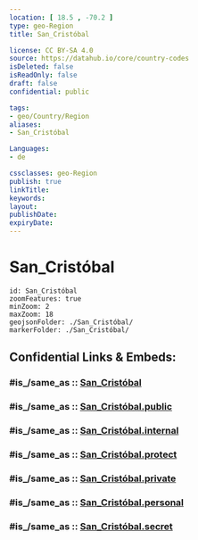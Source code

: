 ```yaml
---
location: [ 18.5 , -70.2 ] 
type: geo-Region
title: San_Cristóbal

license: CC BY-SA 4.0
source: https://datahub.io/core/country-codes
isDeleted: false
isReadOnly: false
draft: false
confidential: public

tags:
- geo/Country/Region
aliases:
- San_Cristóbal

Languages:
- de

cssclasses: geo-Region
publish: true
linkTitle: 
keywords: 
layout: 
publishDate: 
expiryDate: 
---
```


# San_Cristóbal

```leaflet
id: San_Cristóbal
zoomFeatures: true 
minZoom: 2 
maxZoom: 18
geojsonFolder: ./San_Cristóbal/
markerFolder: ./San_Cristóbal/
```


## Confidential Links & Embeds: 

### #is_/same_as :: [San_Cristóbal](/_Standards/Earth/Continent/America~Caribbean/Dominican_Rep/provinces~Dominican_Rep/San_Cristóbal.md) 

### #is_/same_as :: [San_Cristóbal.public](/_public/Earth/Continent/America~Caribbean/Dominican_Rep/provinces~Dominican_Rep/San_Cristóbal.public.md) 

### #is_/same_as :: [San_Cristóbal.internal](/_internal/Earth/Continent/America~Caribbean/Dominican_Rep/provinces~Dominican_Rep/San_Cristóbal.internal.md) 

### #is_/same_as :: [San_Cristóbal.protect](/_protect/Earth/Continent/America~Caribbean/Dominican_Rep/provinces~Dominican_Rep/San_Cristóbal.protect.md) 

### #is_/same_as :: [San_Cristóbal.private](/_private/Earth/Continent/America~Caribbean/Dominican_Rep/provinces~Dominican_Rep/San_Cristóbal.private.md) 

### #is_/same_as :: [San_Cristóbal.personal](/_personal/Earth/Continent/America~Caribbean/Dominican_Rep/provinces~Dominican_Rep/San_Cristóbal.personal.md) 

### #is_/same_as :: [San_Cristóbal.secret](/_secret/Earth/Continent/America~Caribbean/Dominican_Rep/provinces~Dominican_Rep/San_Cristóbal.secret.md)

